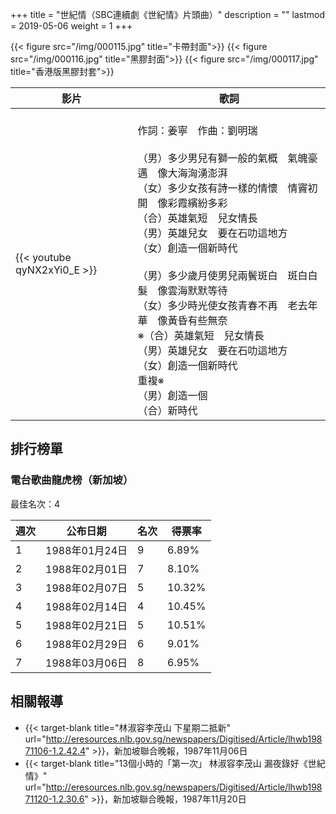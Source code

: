 +++
title = "世紀情（SBC連續劇《世紀情》片頭曲）"
description = ""
lastmod = 2019-05-06
weight = 1
+++

{{< figure src="/img/000115.jpg" title="卡帶封面">}}
{{< figure src="/img/000116.jpg" title="黑膠封面">}}
{{< figure src="/img/000117.jpg" title="香港版黑膠封套">}}

影片  | 歌詞  
--------------|-------
{{< youtube qyNX2xYi0_E >}}|<br/> 作詞：姜寧　作曲：劉明瑞<br/><br/> （男）多少男兒有獅一般的氣概　氣魄豪邁　像大海洶湧澎湃<br/> （女）多少女孩有詩一樣的情懷　情竇初開　像彩霞繽紛多彩<br/> （合）英雄氣短　兒女情長<br/> （男）英雄兒女　要在石叻這地方<br/> （女）創造一個新時代<br/> <br/> （男）多少歲月使男兒兩鬢斑白　斑白白髮　像雲海默默等待<br/> （女）多少時光使女孩青春不再　老去年華　像黃昏有些無奈<br/> ※（合）英雄氣短　兒女情長<br/> （男）英雄兒女　要在石叻這地方<br/> （女）創造一個新時代<br/> 重複※<br/> （男）創造一個<br/> （合）新時代<br/> 

## 排行榜單
### 電台歌曲龍虎榜（新加坡）

最佳名次：4

週次  | 公布日期  | 名次 | 得票率 
--------------|-------|------|------
1   | 1988年01月24日 |  9 |   6.89% 
2   | 1988年02月01日 |  7 |   8.10% 
3   | 1988年02月07日 |  5 |   10.32% 
4   | 1988年02月14日 |  4 |   10.45% 
5   | 1988年02月21日 |  5 |   10.51%
6   | 1988年02月29日 |  6 |   9.01% 
7   | 1988年03月06日 |  8 |   6.95% 

## 相關報導
* {{< target-blank title="林淑容李茂山 下星期二抵新" url="http://eresources.nlb.gov.sg/newspapers/Digitised/Article/lhwb19871106-1.2.42.4" >}}，新加坡聯合晚報，1987年11月06日
* {{< target-blank title="13個小時的「第一次」 林淑容李茂山 漏夜錄好《世紀情》" url="http://eresources.nlb.gov.sg/newspapers/Digitised/Article/lhwb19871120-1.2.30.6" >}}，新加坡聯合晚報，1987年11月20日